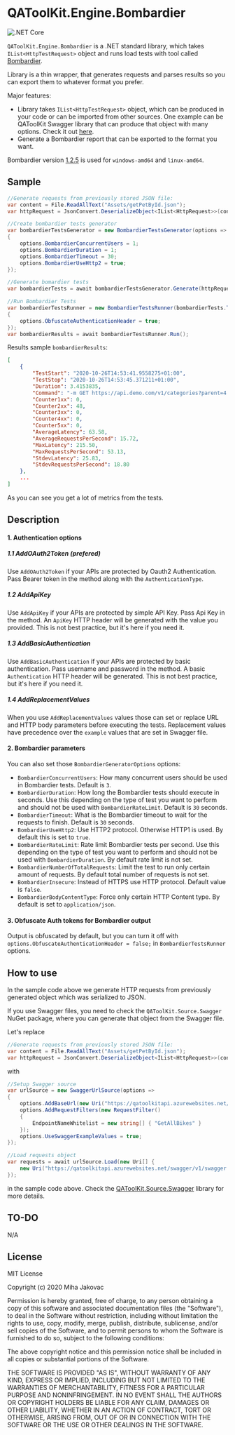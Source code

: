 # QAToolKit.Engine.Bombardier
![.NET Core](https://github.com/qatoolkit/qatoolkit-engine-bombardier-net/workflows/.NET%20Core/badge.svg?branch=main)

`QAToolKit.Engine.Bombardier` is a .NET standard library, which takes `IList<HttpTestRequest>` object and runs load tests with tool called [Bombardier](https://github.com/codesenberg/bombardier).

Library is a thin wrapper, that generates requests and parses results so you can export them to whatever format you prefer.

Major features:

- Library takes `IList<HttpTestRequest>` object, which can be produced in your code or can be imported from other sources. One example can be QAToolKit Swagger library that can produce that object with many options. Check it out [here](https://github.com/qatoolkit/qatoolkit-source-swagger-net).
- Generate a Bombardier report that can be exported to the format you want.

Bombardier version [1.2.5](https://github.com/codesenberg/bombardier/releases/tag/v1.2.5) is used for `windows-amd64` and `linux-amd64`.

## Sample

```csharp
//Generate requests from previously stored JSON file:
var content = File.ReadAllText("Assets/getPetById.json");
var httpRequest = JsonConvert.DeserializeObject<IList<HttpRequest>>(content);

//Create bombardier tests generator
var bombardierTestsGenerator = new BombardierTestsGenerator(options =>
{
    options.BombardierConcurrentUsers = 1;
    options.BombardierDuration = 1;
    options.BombardierTimeout = 30;
    options.BombardierUseHttp2 = true;
});

//Generate bomardier tests
var bombardierTests = await bombardierTestsGenerator.Generate(httpRequest);

//Run Bombardier Tests
var bombardierTestsRunner = new BombardierTestsRunner(bombardierTests.ToList(), options =>
{
    options.ObfuscateAuthenticationHeader = true;
});
var bombardierResults = await bombardierTestsRunner.Run();
```

Results sample `bombardierResults`:

```json
[
    {
        "TestStart": "2020-10-26T14:53:41.9558275+01:00",
        "TestStop": "2020-10-26T14:53:45.371211+01:00",
        "Duration": 3.4153835,
        "Command": "-m GET https://api.demo.com/v1/categories?parent=4 -c 1 -H \"Authorization: Bearer eyJhbGciOiJSUzI1N....\" --http2 --timeout=30s --duration=1s",
        "Counter1xx": 0,
        "Counter2xx": 48,
        "Counter3xx": 0,
        "Counter4xx": 0,
        "Counter5xx": 0,
        "AverageLatency": 63.58,
        "AverageRequestsPerSecond": 15.72,
        "MaxLatency": 215.50,
        "MaxRequestsPerSecond": 53.13,
        "StdevLatency": 25.83,
        "StdevRequestsPerSecond": 18.80
    },
    ...
]
```

As you can see you get a lot of metrics from the tests.

## Description

#### 1. Authentication options

##### 1.1 AddOAuth2Token (prefered)
Use `AddOAuth2Token` if your APIs are protected by Oauth2 Authentication. Pass Bearer token in the method along with the `AuthenticationType`.

##### 1.2 AddApiKey
Use `AddApiKey` if your APIs are protected by simple API Key. Pass Api Key in the method. An `ApiKey` HTTP header will be generated with the value you provided. This is not best practice, but it's here if you need it.

##### 1.3 AddBasicAuthentication
Use `AddBasicAuthentication` if your APIs are protected by basic authentication. Pass username and password in the method. A basic `Authentication` HTTP header will be generated. This is not best practice, but it's here if you need it.

##### 1.4 AddReplacementValues
When you use `AddReplacementValues` values those can set or replace URL and HTTP body parameters before executing the tests. Replacement values have precedence over the `example` values that are set in Swagger file.

#### 2. Bombardier parameters

You can also set those `BombardierGeneratorOptions` options:

- `BombardierConcurrentUsers`: How many concurrent users should be used in Bombardier tests. Default is `3`.
- `BombardierDuration`: How long the Bombardier tests should execute in seconds. Use this depending on the type of test you want to perform and should not be used with `BombardierRateLimit`. Default is `30` seconds.
- `BombardierTimeout`: What is the Bombardier timeout to wait for the requests to finish. Default is `30` seconds.
- `BombardierUseHttp2`: Use HTTP2 protocol. Otherwise HTTP1 is used. By default this is set to `true`.
- `BombardierRateLimit`: Rate limit Bombardier tests per second. Use this depending on the type of test you want to perform and should not be used with `BombardierDuration`. By default rate limit is not set.
- `BombardierNumberOfTotalRequests`: Limit the test to run only certain amount of requests. By default total number of requests is not set.
- `BombardierInsecure`: Instead of HTTPS use HTTP protocol. Default value is `false`.
- `BombardierBodyContentType`: Force only certain HTTP Content type. By default is set to `application/json`.
 
#### 3. Obfuscate Auth tokens for Bombardier output

Output is obfuscated by default, but you can turn it off with `options.ObfuscateAuthenticationHeader = false;` in `BombardierTestsRunner` options.

## How to use

In the sample code above we generate HTTP requests from previously generated object which was serialized to JSON.

If you use Swagger files, you need to check the `QAToolKit.Source.Swagger` NuGet package, where you can generate that object from the Swagger file.

Let's replace

```csharp
//Generate requests from previously stored JSON file:
var content = File.ReadAllText("Assets/getPetById.json");
var httpRequest = JsonConvert.DeserializeObject<IList<HttpRequest>>(content);
```

with

```csharp
//Setup Swagger source
var urlSource = new SwaggerUrlSource(options =>
{
    options.AddBaseUrl(new Uri("https://qatoolkitapi.azurewebsites.net/"));
    options.AddRequestFilters(new RequestFilter()
    {
        EndpointNameWhitelist = new string[] { "GetAllBikes" }
    });
    options.UseSwaggerExampleValues = true;
});

//Load requests object
var requests = await urlSource.Load(new Uri[] {
    new Uri("https://qatoolkitapi.azurewebsites.net/swagger/v1/swagger.json")
});
```

in the sample code above. Check the [QAToolKit.Source.Swagger](https://github.com/qatoolkit/qatoolkit-source-swagger-net) library for more details.

## TO-DO

N/A

## License

MIT License

Copyright (c) 2020 Miha Jakovac

Permission is hereby granted, free of charge, to any person obtaining a copy
of this software and associated documentation files (the "Software"), to deal
in the Software without restriction, including without limitation the rights
to use, copy, modify, merge, publish, distribute, sublicense, and/or sell
copies of the Software, and to permit persons to whom the Software is
furnished to do so, subject to the following conditions:

The above copyright notice and this permission notice shall be included in all
copies or substantial portions of the Software.

THE SOFTWARE IS PROVIDED "AS IS", WITHOUT WARRANTY OF ANY KIND, EXPRESS OR
IMPLIED, INCLUDING BUT NOT LIMITED TO THE WARRANTIES OF MERCHANTABILITY,
FITNESS FOR A PARTICULAR PURPOSE AND NONINFRINGEMENT. IN NO EVENT SHALL THE
AUTHORS OR COPYRIGHT HOLDERS BE LIABLE FOR ANY CLAIM, DAMAGES OR OTHER
LIABILITY, WHETHER IN AN ACTION OF CONTRACT, TORT OR OTHERWISE, ARISING FROM,
OUT OF OR IN CONNECTION WITH THE SOFTWARE OR THE USE OR OTHER DEALINGS IN THE
SOFTWARE.